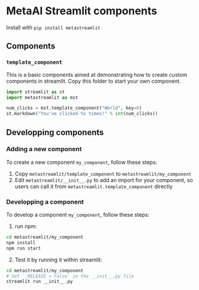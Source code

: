 # MetaAI Streamlit components

Install with `pip install metastreamlit`

## Components
### `template_component`

This is a basic components aimed at demonstrating how to create custom components in streamlit.
Copy this folder to start your own component.

```python
import streamlit as st
import metastreamlit as mst

num_clicks = mst.template_component("World", key=0)
st.markdown("You've clicked %s times!" % int(num_clicks))
```

## Developping components

### Adding a new component

To create a new component `my_component`, follow these steps:
1. Copy `metastreamlit/template_component` to `metastreamlit/my_component`
2. Edit `metastreamlit/__init__.py` to add an import for your component, so users can call it from `metastreamlit.template_component` directly

### Developping a component

To develop a component `my_component`, follow these steps:
1. run npm:
```bash
cd metastreamlit/my_component
npm install
npm run start
```
2. Test it by running it within streamlit:
```bash
cd metastreamlit/my_component
# Set `_RELEASE = False` in the __init__.py file
streamlit run __init__.py
```
